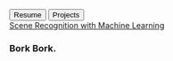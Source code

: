 <body>
  <link rel="stylesheet" href="styles.css">
  <div class="tab">
    <button class="tablinks" onclick="clickHandle(event, 'Resume')">Resume</button>
    <button class="tablinks" onclick="clickHandle(event, 'Projects')">Projects</button>
  </div>

  <div id="Resume" class="tabcontent">
    <zero-md src="resume.md"></zero-md>
  </div>

  <div id="Projects" class="tabcontent">
    <a href = '/ml_scene.md'>Scene Recognition with Machine Learning</a>
  </div>

  <div id="Dog" class="tabcontent">
    <h3>Bork Bork.</h3>
</div>

<!-- Lightweight client-side loader that feature-detects and load polyfills only when necessary -->
<script src="https://cdn.jsdelivr.net/npm/@webcomponents/webcomponentsjs@2/webcomponents-loader.min.js"></script>

<!-- Load the element definition -->
<script type="module" src="https://cdn.jsdelivr.net/gh/zerodevx/zero-md@1/src/zero-md.min.js"></script>

<script>
function clickHandle(evt, animalName) {
  let i, tabcontent, tablinks;

  // This is to clear the previous clicked content.
  tabcontent = document.getElementsByClassName("tabcontent");
  for (i = 0; i < tabcontent.length; i++) {
    tabcontent[i].style.display = "none";
  }

  // Set the tab to be "active".
  tablinks = document.getElementsByClassName("tablinks");
  for (i = 0; i < tablinks.length; i++) {
    tablinks[i].className = tablinks[i].className.replace(" active", "");
  }

  // Display the clicked tab and set it to active.
  document.getElementById(animalName).style.display = "block";
  evt.currentTarget.className += " active";
}
</script>
</body>
